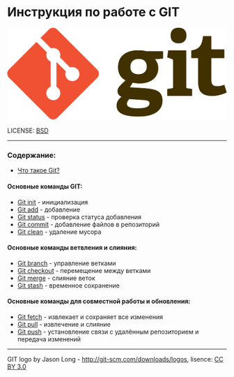 # Инструкция по работе с GIT

![Git-logo](./Images/Git-logo.svg.png)

LICENSE: [BSD](/license.md)

---

### Содержание:

* [Что такое Git?](/git.md)

#### Основные команды GIT: 

* [Git init](/init.md) - инициализация
* [Git add](/add.md) - добавление
* [Git status](/status.md) - проверка статуса добавления
* [Git commit](/commit.md) - добавление файлов в репозиторий
* [Git clean](/clean.md) - удаление мусора

#### Основные команды ветвления и слияния:

* [Git branch](/branch.md) - управление ветками
* [Git checkout](/checkout.md) - перемещение между ветками
* [Git merge](/merge.md) - слияние веток
* [Git stash](/stash.md) - временное сохранение

#### Основные команды для совместной работы и обновления:

* [Git fetch](/fetch.md) - извлекает и сохраняет все изменения
* [Git pull](/pull.md) - извлечение и слияние
* [Git push](/push.md) - установление связи с удалённым репозиторием и передача изменений

---

GIT logo by Jason Long - http://git-scm.com/downloads/logos,
lisence: [CC BY 3.0](https://creativecommons.org/licenses/by/3.0/deed.ru)